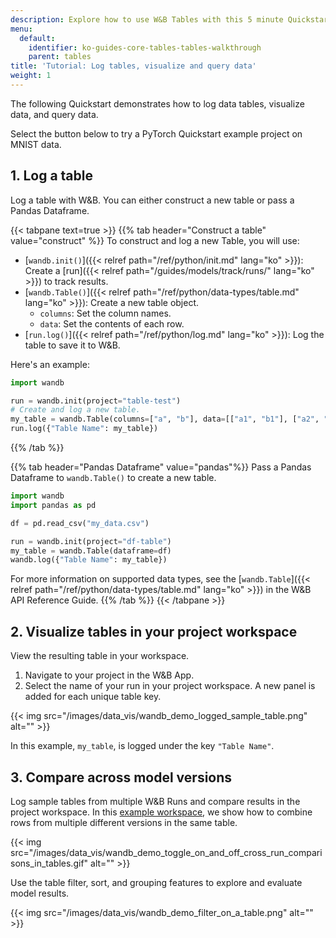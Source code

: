 ```yaml
---
description: Explore how to use W&B Tables with this 5 minute Quickstart.
menu:
  default:
    identifier: ko-guides-core-tables-tables-walkthrough
    parent: tables
title: 'Tutorial: Log tables, visualize and query data'
weight: 1
---
```


The following Quickstart demonstrates how to log data tables, visualize data, and query data.

Select the button below to try a PyTorch Quickstart example project on MNIST data. 

## 1. Log a table
Log a table with W&B. You can either construct a new table or pass a Pandas Dataframe.

{{< tabpane text=true >}}
{{% tab header="Construct a table" value="construct" %}}
To construct and log a new Table, you will use:
- [`wandb.init()`]({{< relref path="/ref/python/init.md" lang="ko" >}}): Create a [run]({{< relref path="/guides/models/track/runs/" lang="ko" >}}) to track results.
- [`wandb.Table()`]({{< relref path="/ref/python/data-types/table.md" lang="ko" >}}): Create a new table object.
  - `columns`: Set the column names.
  - `data`: Set the contents of each row.
- [`run.log()`]({{< relref path="/ref/python/log.md" lang="ko" >}}): Log the table to save it to W&B.

Here's an example:
```python
import wandb

run = wandb.init(project="table-test")
# Create and log a new table.
my_table = wandb.Table(columns=["a", "b"], data=[["a1", "b1"], ["a2", "b2"]])
run.log({"Table Name": my_table})
```
{{% /tab %}}

{{% tab header="Pandas Dataframe" value="pandas"%}}
Pass a Pandas Dataframe to `wandb.Table()` to create a new table.

```python
import wandb
import pandas as pd

df = pd.read_csv("my_data.csv")

run = wandb.init(project="df-table")
my_table = wandb.Table(dataframe=df)
wandb.log({"Table Name": my_table})
```

For more information on supported data types, see the [`wandb.Table`]({{< relref path="/ref/python/data-types/table.md" lang="ko" >}}) in the W&B API Reference Guide.
{{% /tab %}}
{{< /tabpane >}}


## 2. Visualize tables in your project workspace

View the resulting table in your workspace. 

1. Navigate to your project in the W&B App.
2. Select the name of your run in your project workspace. A new panel is added for each unique table key. 

{{< img src="/images/data_vis/wandb_demo_logged_sample_table.png" alt="" >}}

In this example, `my_table`, is logged under the key `"Table Name"`.

## 3. Compare across model versions

Log sample tables from multiple W&B Runs and compare results in the project workspace. In this [example workspace](https://wandb.ai/carey/table-test?workspace=user-carey), we show how to combine rows from multiple different versions in the same table.

{{< img src="/images/data_vis/wandb_demo_toggle_on_and_off_cross_run_comparisons_in_tables.gif" alt="" >}}

Use the table filter, sort, and grouping features to explore and evaluate model results.

{{< img src="/images/data_vis/wandb_demo_filter_on_a_table.png" alt="" >}}